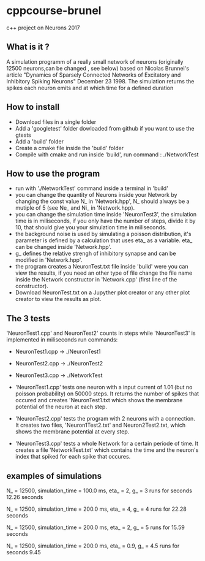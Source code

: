 # cppcourse-brunel
c++ project on Neurons 2017


What is it ?
------------
A simulation programm of a really small network of neurons (originally 12500 neurons,can be changed , see below) based on Nicolas Brunnel's article "Dynamics of Sparsely Connected Networks of Excitatory and Inhibitory Spiking Neurons" December 23 1998.
The simulation returns the spikes each neuron emits and at which time for a defined duration


How to install
--------------
- Download files in a single folder
- Add a 'googletest' folder dowloaded from github if you want to use the gtests
- Add a 'build' folder
- Create a cmake file inside the 'build' folder
- Compile with cmake and run inside 'build', run command : ./NetworkTest


How to use the program
----------------------
- run with './NetworkTest' command inside a terminal in 'build'
- you can change the quantity of Neurons inside your Network by changing the const value N_ in 'Network.hpp', N_ should always be a mutiple of 5 (see Ne_ and Ni_ in 'Network.hpp).
- you can change the simulation time inside 'NeuronTest3', the simulation time is in miliseconds, if you only have the number of steps, divide it by 10, that should give you your simulation time in miliseconds.
- the background noise is used by simulating a poisson distribution, it's parameter is defined by a calculation that uses eta_ as a variable. eta_ can be changed inside 'Network.hpp'.
- g_ defines the relative strengh of inhibitory synapse and can be modified in 'Network.hpp'.
- the program creates a NeuronTest.txt file inside 'build' were you can view the results, if you need an other type of file change the file name inside the Network constructor in 'Network.cpp' (first line of the constructor).
- Download NeuronTest.txt on a Jupyther plot creator or any other plot creator to view the results as plot.

The 3 tests
-----------
'NeuronTest1.cpp' and NeuronTest2' counts in steps while 'NeuronTest3' is implemented in miliseconds
run commands: 
- NeuronTest1.cpp -> ./NeuronTest1
- NeuronTest2.cpp -> ./NeuronTest2
- NeuronTest3.cpp -> ./NetworkTest
              
- 'NeuronTest1.cpp' tests one neuron with a input current of 1.01 (but no poisson probability) on 50000 steps. It returns the number of spikes that occured and creates 'NeuronTest1.txt which shows the membrane potential of the neuron at each step.
- 'NeuronTest2.cpp' tests the program with 2 neurons with a connection. It creates two files, 'Neuron1Test2.txt' and Neuron2Test2.txt, which shows the membrane potential at every step.
- 'NeuronTest3.cpp' tests a whole Network for a certain periode of time. It creates a file 'NetworkTest.txt' which contains the time and the neuron's index that spiked for each spike that occures.

examples of simulations
-----------------------

N_ = 12500, simulation_time = 100.0 ms, eta_ = 2, g_ = 3
  runs for seconds 12.26 seconds

N_ = 12500, simulation_time = 200.0 ms, eta_ = 4, g_ = 4
  runs for 22.28 seconds 

N_ = 12500, simulation_time = 200.0 ms, eta_ = 2, g_ = 5
  runs for 15.59 seconds 

N_ = 12500, simulation_time = 200.0 ms, eta_ = 0.9, g_ = 4.5
  runs for seconds 9.45




